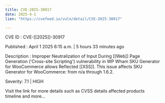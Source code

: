 ```yaml
---
title: CVE-2025-30917
date: 2025-4-1
lien: "https://cvefeed.io/vuln/detail/CVE-2025-30917"

---
```


CVE ID : CVE-[[2025]]-30917
 
Published :  April 1
2025
6:15 a.m. | 5 hours
33 minutes ago
 
Description : Improper Neutralization of Input During  [[Web]] Page Generation ('Cross-site Scripting') vulnerability in WP Wham SKU Generator for WooCommerce allows Reflected  [[XSS]]. This issue affects SKU Generator for WooCommerce: from n/a through 1.6.2.
 
Severity: 7.1 | HIGH
 
Visit the link for more details
such as CVSS details
affected products
timeline
and more...
